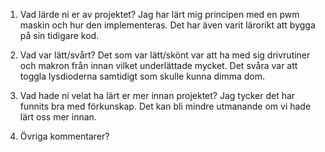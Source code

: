 1. Vad lärde ni er av projektet?
Jag har lärt mig principen med en pwm maskin och hur den implementeras. Det har även 
varit lärorikt att bygga på sin tidigare kod.

2. Vad var lätt/svårt?
Det som var lätt/skönt var att ha med sig drivrutiner och makron från innan vilket underlättade mycket. 
Det svåra var att toggla lysdioderna samtidigt som skulle kunna dimma dom. 

3. Vad hade ni velat ha lärt er mer innan projektet?
Jag tycker det har funnits bra med förkunskap. Det kan bli mindre utmanande om vi hade lärt oss mer innan. 

4. Övriga kommentarer?
